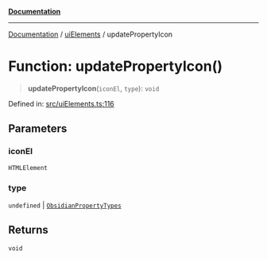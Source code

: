 [**Documentation**](../../README.md)

***

[Documentation](../../README.md) / [uiElements](../README.md) / updatePropertyIcon

# Function: updatePropertyIcon()

> **updatePropertyIcon**(`iconEl`, `type`): `void`

Defined in: [src/uiElements.ts:116](https://github.com/Christian-Me/folder-to-tags-plugin/blob/1b47fd7d007d2f33409aeb5e2ff62bca31adb1cf/src/uiElements.ts#L116)

## Parameters

### iconEl

`HTMLElement`

### type

`undefined` | [`ObsidianPropertyTypes`](../../types/type-aliases/ObsidianPropertyTypes.md)

## Returns

`void`
